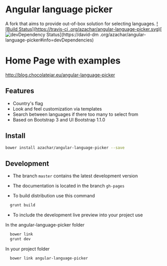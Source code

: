 # Angular language picker
A fork that aims to provide out-of-box solution for selecting languages. [![Build Status](https://travis-ci
.org/azachar/angular-language-picker.svg)](https://travis-ci.org/azachar/angular-language-picker)[![devDependency 
Status](https://david-dm.org/azachar/angular-language-picker/dev-status.svg)](https://david-dm
.org/azachar/angular-language-picker#info=devDependencies)

# Home Page with examples
http://blog.chocolatejar.eu/angular-language-picker


## Features
* Country's flag
* Look and feel customization via templates
* Search between languages if there too many to select from
* Based on Bootstrap 3 and UI Bootstrap 1.1.0

## Install

```bash
bower install azachar/angular-language-picker --save
```

## Development

* The branch ``master`` contains the latest development version
* The documentation is located in the branch ``gh-pages``

* To build distribution use this command
```bash
  grunt build
```
* To include the development live preview into your project use

In the angular-language-picker folder

```bash
  bower link
  grunt dev
```

In your project folder

```bash
  bower link angular-language-picker
```